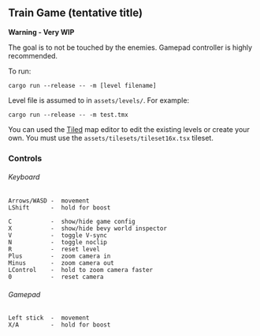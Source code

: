 ## Train Game (tentative title)

**Warning - Very WIP**

The goal is to not be touched by the enemies. Gamepad controller is highly recommended.

To run:
```
cargo run --release -- -m [level filename]
```
Level file is assumed to in `assets/levels/`. For example:
```
cargo run --release -- -m test.tmx
```

You can used the [Tiled](https://www.mapeditor.org/) map editor to edit the existing levels or create your own. You must use the `assets/tilesets/tileset16x.tsx` tileset.

### Controls
###### Keyboard
```
Arrows/WASD -  movement
LShift      -  hold for boost

C           -  show/hide game config
X           -  show/hide bevy world inspector
V           -  toggle V-sync
N           -  toggle noclip
R           -  reset level
Plus        -  zoom camera in
Minus       -  zoom camera out
LControl    -  hold to zoom camera faster
0           -  reset camera
```
###### Gamepad
```
Left stick  -  movement
X/A         -  hold for boost
```
